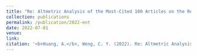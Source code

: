 ```yaml
---
title: "Re: Altmetric Analysis of the Most-Cited 100 Articles on the Retina Published between 2010 and 2020."
collection: publications
permalink: /publication/2022-ent
date: 2022-07-01
venue: 
link: 
citation: '<b>Huang, A.</b>, Weng, C. Y. (2022). Re: Altmetric Analysis of the Most-Cited 100 Articles on the Retina Published between 2010 and 2020. (accepted)'
---
```

